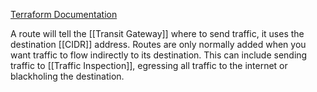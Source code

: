 [Terraform Documentation](https://registry.terraform.io/providers/hashicorp/aws/latest/docs/resources/ec2_transit_gateway_route)

A route will tell the [[Transit Gateway]] where to send traffic, it uses the destination [[CIDR]] address. Routes are only normally added when you want traffic to flow indirectly to its destination. This can include sending traffic to [[Traffic Inspection]], egressing all traffic to the internet or blackholing the destination.